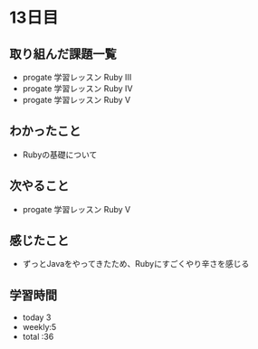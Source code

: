 # 13日目
## 取り組んだ課題一覧
- progate 学習レッスン Ruby III
- progate 学習レッスン Ruby IV
- progate 学習レッスン Ruby V
## わかったこと
- Rubyの基礎について
## 次やること
- progate 学習レッスン Ruby V
## 感じたこと
- ずっとJavaをやってきたため、Rubyにすごくやり辛さを感じる
## 学習時間
- today 3
- weekly:5
- total :36
